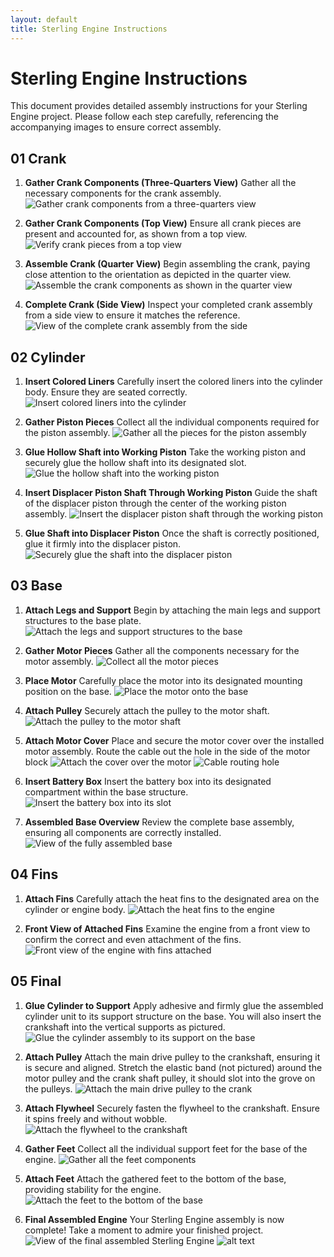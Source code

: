 ```yaml
---
layout: default
title: Sterling Engine Instructions
---
```


# Sterling Engine Instructions

This document provides detailed assembly instructions for your Sterling Engine project. Please follow each step carefully, referencing the accompanying images to ensure correct assembly.

## 01 Crank

1.  **Gather Crank Components (Three-Quarters View)**
    Gather all the necessary components for the crank assembly.
    ![Gather crank components from a three-quarters view](<01 Crank/01-pieces_three-quarters.png>)

2.  **Gather Crank Components (Top View)**
    Ensure all crank pieces are present and accounted for, as shown from a top view.
    ![Verify crank pieces from a top view](<01 Crank/01-pieces_top.png>)

3.  **Assemble Crank (Quarter View)**
    Begin assembling the crank, paying close attention to the orientation as depicted in the quarter view.
    ![Assemble the crank components as shown in the quarter view](<01 Crank/02-assembled_quarter_view.png>)

4.  **Complete Crank (Side View)**
    Inspect your completed crank assembly from a side view to ensure it matches the reference.
    ![View of the complete crank assembly from the side](<01 Crank/02-complete_side_view.png>)

## 02 Cylinder

1.  **Insert Colored Liners**
    Carefully insert the colored liners into the cylinder body. Ensure they are seated correctly.
    ![Insert colored liners into the cylinder](<02 Cylinder/01-insert_colored_liners.png>)

2.  **Gather Piston Pieces**
    Collect all the individual components required for the piston assembly.
    ![Gather all the pieces for the piston assembly](<02 Cylinder/02-gather_piston_pieces.png>)

3.  **Glue Hollow Shaft into Working Piston**
    Take the working piston and securely glue the hollow shaft into its designated slot.
    ![Glue the hollow shaft into the working piston](<02 Cylinder/03-working_piston_glue_in_hollow_shaft.png>)

4.  **Insert Displacer Piston Shaft Through Working Piston**
    Guide the shaft of the displacer piston through the center of the working piston assembly.
    ![Insert the displacer piston shaft through the working piston](<02 Cylinder/04-displacer_piston_insert_shaft_through_working_piston.png>)

5.  **Glue Shaft into Displacer Piston**
    Once the shaft is correctly positioned, glue it firmly into the displacer piston.
    ![Securely glue the shaft into the displacer piston](<02 Cylinder/05-glue_shaft_into_displacer_piston.png>)

## 03 Base

1.  **Attach Legs and Support**
    Begin by attaching the main legs and support structures to the base plate.
    ![Attach the legs and support structures to the base](<03 Base/01-attach_legs_and_support.png>)

2.  **Gather Motor Pieces**
    Gather all the components necessary for the motor assembly.
    ![Collect all the motor pieces](<03 Base/03-gather_motor_pieces.png>)

3.  **Place Motor**
    Carefully place the motor into its designated mounting position on the base.
    ![Place the motor onto the base](<03 Base/04-place_motor.png>)

4.  **Attach Pulley**
    Securely attach the pulley to the motor shaft.
    ![Attach the pulley to the motor shaft](<03 Base/05-attach_pulley.png>)

5.  **Attach Motor Cover**
    Place and secure the motor cover over the installed motor assembly. Route the cable out the hole in the side of the motor block
    ![Attach the cover over the motor](<03 Base/06-attach_motor_cover.png>)
    ![Cable routing hole](<03 Base/06b-cable-routing-hole.png>)

6.  **Insert Battery Box**
    Insert the battery box into its designated compartment within the base structure.
    ![Insert the battery box into its slot](<03 Base/07-insert_battery_box.png>)

7.  **Assembled Base Overview**
    Review the complete base assembly, ensuring all components are correctly installed.
    ![View of the fully assembled base](<03 Base/08-assembled.png>)

## 04 Fins

1.  **Attach Fins**
    Carefully attach the heat fins to the designated area on the cylinder or engine body.
    ![Attach the heat fins to the engine](<04 Fins/01-attach_fins.png>)

2.  **Front View of Attached Fins**
    Examine the engine from a front view to confirm the correct and even attachment of the fins.
    ![Front view of the engine with fins attached](<04 Fins/01-front_view.png>)

## 05 Final

1.  **Glue Cylinder to Support**
    Apply adhesive and firmly glue the assembled cylinder unit to its support structure on the base. You will also insert the crankshaft into the vertical supports as pictured.
    ![Glue the cylinder assembly to its support on the base](<05 Final/01-glue_cylinder_to_support.png>)

2.  **Attach Pulley**
    Attach the main drive pulley to the crankshaft, ensuring it is secure and aligned. Stretch the elastic band (not pictured) around the motor pulley and the crank shaft pulley, it should slot into the grove on the pulleys.
    ![Attach the main drive pulley to the crank](<05 Final/02-attach_pully.png>)

3.  **Attach Flywheel**
    Securely fasten the flywheel to the crankshaft. Ensure it spins freely and without wobble.
    ![Attach the flywheel to the crankshaft](<05 Final/03-attach_fly_wheel.png>)

4.  **Gather Feet**
    Collect all the individual support feet for the base of the engine.
    ![Gather all the feet components](<05 Final/04-gather_feet.png>)

5.  **Attach Feet**
    Attach the gathered feet to the bottom of the base, providing stability for the engine.
    ![Attach the feet to the bottom of the base](<05 Final/05-attach_feet.png>)

6.  **Final Assembled Engine**
    Your Sterling Engine assembly is now complete! Take a moment to admire your finished project.
    ![View of the final assembled Sterling Engine](<05 Final/06-assembled.png>)
    ![alt text](<05 Final/06b-assembled-other-side.png>)